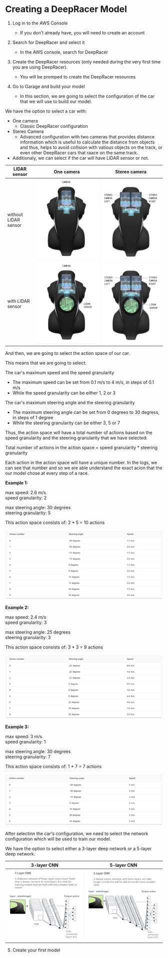 # Creating a DeepRacer Model

1. Log in to the AWS Console
	* If you don't already have, you will need to create an account

2. Search for DeepRacer and select it
	* In the AWS console, search for DeepRacer

3. Create the DeepRacer resources (only needed during the very first time you are using DeepRacer).
	* You will be promped to create the DeepRacer resources

4. Go to Garage and build your model  
	* In this section, we are going to select the configuration of the car that we will use to build our model.  

We have the option to select a car with:

* One camera
	* Classic DeepRacer configuration
* Stereo Camera
	* Advanced configuration with two cameras that provides distance information which is useful to calculate the distance from objects and thus, helps to avoid collision with vatious objects on the track, or even other DeepRacer cars that raace on the same track.
* Additionaly, we can select if the car will have LIDAR sensor or not.

LIDAR sensor | One camera | Stereo camera
-------------|------------|---------------
without LIDAR sensor | ![](imgs/car-01.PNG) | ![](imgs/car-02.PNG) 
with LIDAR sensor | ![](imgs/car-03.PNG) | ![](imgs/car-04.PNG) 

And then, we are going to select the action space of our car.

This means that we are going to select:

The car's maximum speed and the speed granularity
* The maximum speed can be set from 0.1 m/s to 4 m/s, in steps of 0.1 m/s
* While the speed granularity can be either 1, 2 or 3

The car's maximum steering angle and the steering granularity
* The maximum steering angle can be set from 0 degrees to 30 degress, in steps of 1 degree
* While the steering granularity can be either 3, 5 or 7

Thus, the action space will have a total number of actions based on the speed granularity and the steering granularity that we have selected:

Total number of actions in the action space = speed granularity * steering granularity

Each action in the action space will have a unique number. In the logs, we can see that number and so we are able understand the exact acion that the our model chose at every step of a race.

**Example 1:**  

max speed: 2.6 m/s  
speed granularity: 2 

max steering angle: 30 degrees  
steering granularity: 5  

This action space consists of: 2 * 5 = 10 actions

![](imgs/action-01.PNG) 

**Example 2:**  

max speed: 2.4 m/s  
speed granularity: 3 

max steering angle: 25 degrees  
steering granularity: 3

This action space consists of: 3 * 3 = 9 actions

![](imgs/action-02.PNG) 

**Example 3:**   

max speed: 3 m/s  
speed granularity: 1  

max steering angle: 30 degrees  
steering granularity: 7 

This action space consists of: 1 * 7 = 7 actions

![](imgs/action-03.PNG) 

After selectinn the car's configuration, we need to select the network configuration which will be used to train our model.

We have the option to select either a 3-layer deep network or a 5-layer deep network.

3-layer CNN | 5-layer CNN
------------|---------------
![](imgs/cnn-01.PNG) | ![](imgs/cnn-02.PNG) 

5. Create your first model 
